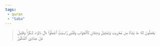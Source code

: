 ```yaml
---
tags: 
 - quran 
 - "Saba"
---
```


> يَعۡمَلُونَ لَهُۥ مَا يَشَآءُ مِن مَّحَٰرِيبَ وَتَمَٰثِيلَ وَجِفَانٖ كَٱلۡجَوَابِ وَقُدُورٖ رَّاسِيَٰتٍۚ ٱعۡمَلُوٓاْ ءَالَ دَاوُۥدَ شُكۡرٗاۚ وَقَلِيلٞ مِّنۡ عِبَادِيَ ٱلشَّكُورُ
